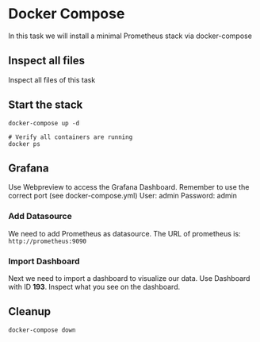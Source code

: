 # Docker Compose
In this task we will install a minimal Prometheus stack via docker-compose

## Inspect all files
Inspect all files of this task

## Start the stack
```
docker-compose up -d

# Verify all containers are running
docker ps
```

## Grafana
Use Webpreview to access the Grafana Dashboard. Remember to use the correct port (see docker-compose.yml)
User: admin Password: admin

### Add Datasource
We need to add Prometheus as datasource. The URL of prometheus is: `http://prometheus:9090`

### Import Dashboard
Next we need to import a dashboard to visualize our data.
Use Dashboard with ID **193**.
Inspect what you see on the dashboard.

## Cleanup
```
docker-compose down
```
